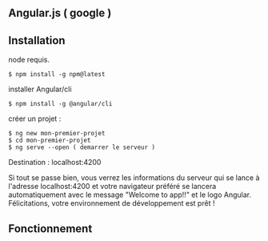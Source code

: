 ## Angular.js ( google )

## Installation


node requis.

    $ npm install -g npm@latest

installer Angular/cli

    $ npm install -g @angular/cli

créer un projet :

    $ ng new mon-premier-projet
    $ cd mon-premier-projet
    $ ng serve --open ( demarrer le serveur )

Destination : localhost:4200

Si tout se passe bien, vous verrez les informations du serveur qui se lance à
 l'adresse localhost:4200 et votre navigateur préféré se lancera automatiquement
avec le message "Welcome to app!!" et le logo Angular.
Félicitations, votre environnement de développement est prêt !

## Fonctionnement
